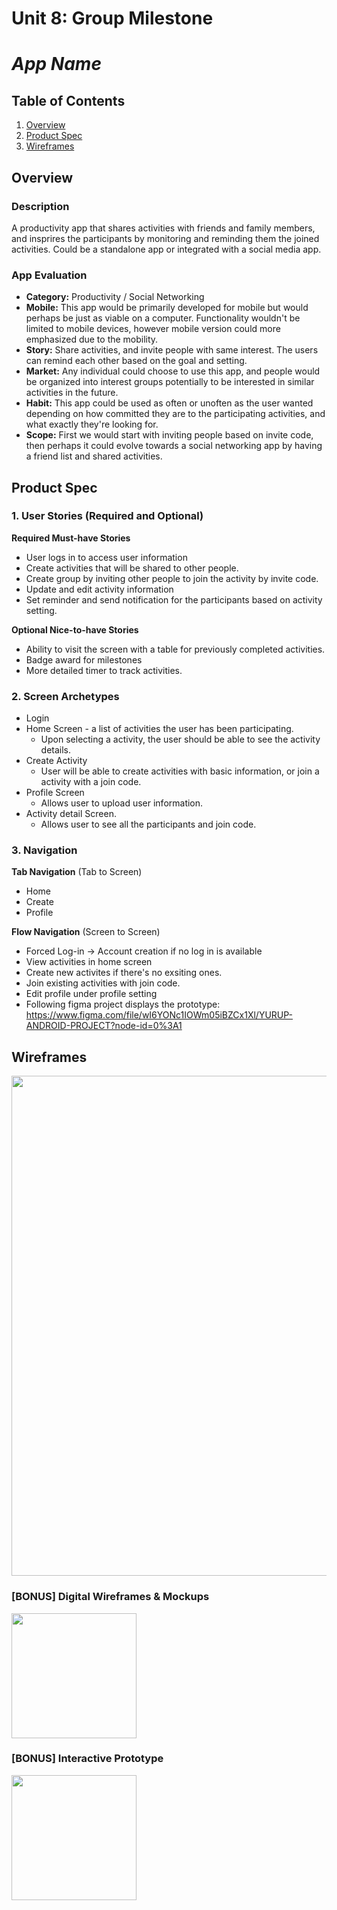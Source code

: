 Unit 8: Group Milestone 
===

# ***App Name***

## Table of Contents
1. [Overview](#Overview)
1. [Product Spec](#Product-Spec)
1. [Wireframes](#Wireframes)

## Overview
### Description
A productivity app that shares activities with friends and family members, and insprires the participants by monitoring and reminding them the joined activities. Could be a standalone app or integrated with a social media app.

### App Evaluation
- **Category:** Productivity / Social Networking
- **Mobile:** This app would be primarily developed for mobile but would perhaps be just as viable on a computer. Functionality wouldn't be limited to mobile devices, however mobile version could more emphasized due to the mobility.
- **Story:** Share activities, and invite people with same interest. The users can remind each other based on the goal and setting.
- **Market:** Any individual could choose to use this app, and people would be organized into interest groups potentially to be interested in similar activities in the future.
- **Habit:** This app could be used as often or unoften as the user wanted depending on how committed they are to the participating activities, and what exactly they're looking for.
- **Scope:** First we would start with inviting people based on invite code, then perhaps it could evolve towards a social networking app by having a friend list and shared activities.


## Product Spec
### 1. User Stories (Required and Optional)

**Required Must-have Stories**

* User logs in to access user information
* Create activities that will be shared to other people.
* Create group by inviting other people to join the activity by invite code.
* Update and edit activity information
* Set reminder and send notification for the participants based on activity setting.

**Optional Nice-to-have Stories**

* Ability to visit the screen with a table for previously completed activities.
* Badge award for milestones
* More detailed timer to track activities.

### 2. Screen Archetypes

* Login 
* Home Screen - a list of activities the user has been participating.
   * Upon selecting a activity, the user should be able to see the activity details.
* Create Activity
   * User will be able to create activities with basic information, or join a activity with a join code.
* Profile Screen 
   * Allows user to upload user information.
* Activity detail Screen.
   * Allows user to see all the participants and join code.

### 3. Navigation

**Tab Navigation** (Tab to Screen)

* Home
* Create
* Profile


**Flow Navigation** (Screen to Screen)
* Forced Log-in -> Account creation if no log in is available
* View activities in home screen
* Create new activites if there's no exsiting ones.
* Join existing activities with join code.
* Edit profile under profile setting
* Following figma project displays the prototype:
https://www.figma.com/file/wI6YONc1IOWm05iBZCx1Xl/YURUP-ANDROID-PROJECT?node-id=0%3A1


## Wireframes
<img src="https://github.com/lusenyang/initialize-with-README/blob/main/wireframe.jpg" width=800><br>

### [BONUS] Digital Wireframes & Mockups
<img src="https://github.com/lusenyang/initialize-with-README/blob/main/digital%20wireframe%20%26%20mockups.jpg" height=200>

### [BONUS] Interactive Prototype
<img src="https://github.com/lusenyang/initialize-with-README/blob/main/walkthrough.gif" width=200>
